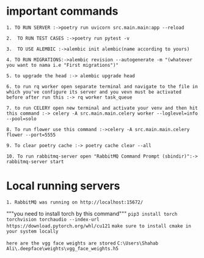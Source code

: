# important commands 
`1. TO RUN SERVER :->poetry run uvicorn src.main.main:app --reload`

`2.  TO RUN TEST CASES :->poetry run pytest -v`

`3.  TO USE ALEMBIC :->alembic init alembic(name according to yours)`

`4. TO RUN MIGRATIONS:->alembic revision --autogenerate -m "(whatever you want to nama i.e "First migrations")"`

`5. to upgrade the head :-> alembic upgrade head`

`6. to run rq worker open separate terminal and navigate to the file in which you've configure its server and you vevn must be activated before after run this :-> rq worker task_queue`

`7. to run CELERY open new terminal and activate your venv and then hit this command :-> celery -A src.main.main.celery worker --loglevel=info --pool=solo`

`8. To run flower use this command :->celery -A src.main.main.celery flower --port=5555`

`9. To clear poetry cache :-> poetry cache clear --all`

`10. To run rabbitmq-server open "RabbitMQ Command Prompt (sbindir)":-> rabbitmq-server start`


# Local running servers
`1. RabbitMQ was running on http://localhost:15672/`

"""you need to install torch by this command"""
`pip3 install torch torchvision torchaudio --index-url https://download.pytorch.org/whl/cu121`
`make sure to install cmake in your system locally`

`here are the vgg face weights are stored`
`C:\Users\Shahab Ali\.deepface\weights\vgg_face_weights.h5`
